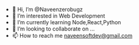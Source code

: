 - 👋 Hi, I’m @Naveenzerobugz
- 👀 I’m interested in Web Development
- 🌱 I’m currently learning Node,React,Python
- 💞️ I’m looking to collaborate on ...
- 📫 How to reach me naveensoftdev@gmail.com

<!---
Naveen/Naveen is a ✨ special ✨ repository because its `README.md` (this file) appears on your GitHub profile.
You can click the Preview link to take a look at your changes.
--->
